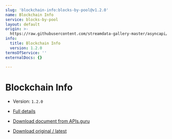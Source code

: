 ```yaml
---
slug: 'blockchain-info:blocks-by-pool@v1.2.0'
name: Blockchain Info
service: blocks-by-pool
layout: default
origin: >-
  https://raw.githubusercontent.com/streamdata-gallery-master/asyncapi/master/_listings/blockchain-info/blockchain-info-blocks-by-pool-stream-async.md
info:
  title: Blockchain Info
  version: 1.2.0
termsOfService: ''
externalDocs: {}

---
```

# Blockchain Info

* Version: `1.2.0`
* [Full details](../html/blockchain-info:blocks-by-pool@v1.2.0.html)






* [Download document from APIs.guru](https://raw.githubusercontent.com/APIs-guru/asyncapi-directory/master/docs/APIs/blockchain-info%3Ablocks-by-pool%40v1.2.0.yaml)
* [Download original / latest](https://raw.githubusercontent.com/streamdata-gallery-master/asyncapi/master/_listings/blockchain-info/blockchain-info-blocks-by-pool-stream-async.md)

<script type="application/ld+json">
{
  "@context": "http://schema.org/",
  "@type": "WebAPI",

  "documentation": "",

  "name": "Blockchain Info"
}
</script>
